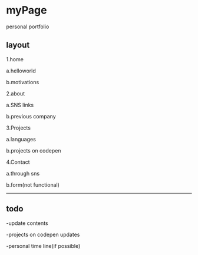# myPage
personal portfolio

## layout

1.home
 
 a.helloworld
 
 b.motivations

2.about
 
 a.SNS links
 
 b.previous company

3.Projects
 
 a.languages
 
 b.projects on codepen

4.Contact
 
 a.through sns
 
 b.form(not functional)

-------
## todo

-update contents

-projects on codepen updates

-personal time line(if possible)  
